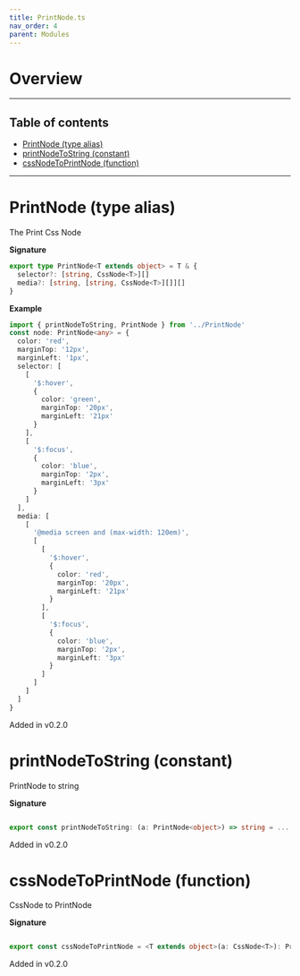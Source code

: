 ```yaml
---
title: PrintNode.ts
nav_order: 4
parent: Modules
---
```


# Overview

---

<h2 class="text-delta">Table of contents</h2>

- [PrintNode (type alias)](#printnode-type-alias)
- [printNodeToString (constant)](#printnodetostring-constant)
- [cssNodeToPrintNode (function)](#cssnodetoprintnode-function)

---

# PrintNode (type alias)

The Print Css Node

**Signature**

```ts
export type PrintNode<T extends object> = T & {
  selector?: [string, CssNode<T>][]
  media?: [string, [string, CssNode<T>][]][]
}
```

**Example**

```ts
import { printNodeToString, PrintNode } from '../PrintNode'
const node: PrintNode<any> = {
  color: 'red',
  marginTop: '12px',
  marginLeft: '1px',
  selector: [
    [
      '$:hover',
      {
        color: 'green',
        marginTop: '20px',
        marginLeft: '21px'
      }
    ],
    [
      '$:focus',
      {
        color: 'blue',
        marginTop: '2px',
        marginLeft: '3px'
      }
    ]
  ],
  media: [
    [
      '@media screen and (max-width: 120em)',
      [
        [
          '$:hover',
          {
            color: 'red',
            marginTop: '20px',
            marginLeft: '21px'
          }
        ],
        [
          '$:focus',
          {
            color: 'blue',
            marginTop: '2px',
            marginLeft: '3px'
          }
        ]
      ]
    ]
  ]
}
```

Added in v0.2.0

# printNodeToString (constant)

PrintNode to string

**Signature**

```ts

export const printNodeToString: (a: PrintNode<object>) => string = ...

```

Added in v0.2.0

# cssNodeToPrintNode (function)

CssNode to PrintNode

**Signature**

```ts

export const cssNodeToPrintNode = <T extends object>(a: CssNode<T>): PrintNode<T> => ...

```

Added in v0.2.0
